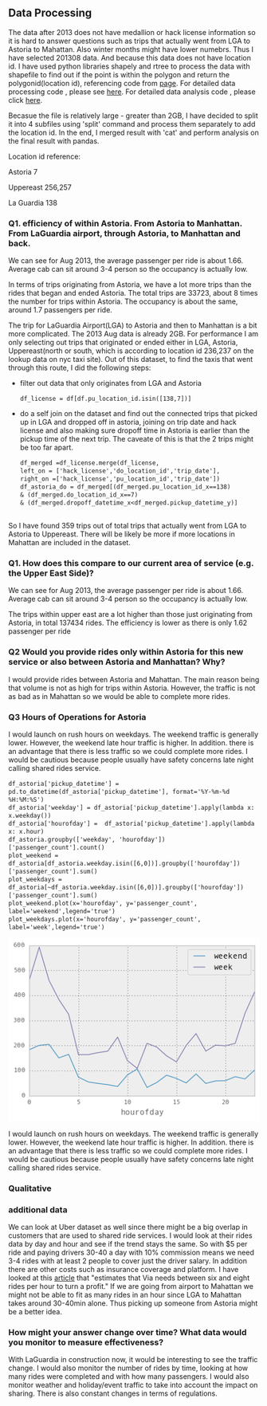 ## Data Processing
The data after 2013 does not have medallion or hack license information so it is hard to answer questions such as trips that actually went from LGA to Astoria to Mahattan. Also winter months might have lower numebrs. Thus I have selected 201308 data. And because this data does not have location id. I have used python libraries
shapely and rtree to process the data with shapefile to find out if the point is within the polygon and return the polygonid(location id), referencing code from [page](http://rexdouglass.com/fast-spatial-joins-in-python-with-a-spatial-index). For detailed data processing code , please see [here](https://github.com/ying4uang/rides/blob/master/nyctaxi-data%20processing.ipynb).
For detailed data analysis code , please click [here](https://github.com/ying4uang/rides/blob/master/nyctaxi-data%20analysis.ipynb).

Becasue the file is relatively large - greater than 2GB, I have decided to split it into 4 subfiles using 'split' command and process them separately to add the location id. In the end, I merged result with 'cat' and perform analysis on the final result with pandas.

Location id reference:

Astoria 7

Uppereast 256,257

La Guardia 138



### Q1. efficiency of within Astoria. From Astoria to Manhattan. From LaGuardia airport, through Astoria, to Manhattan and back.

We can see for Aug 2013, the average passenger per ride is about 1.66. Average cab can sit around 3-4 person so the occupancy is actually low.

In terms of trips originating from Astoria, we have a lot more trips than the rides that began and ended Astoria. The total trips are 33723, about 8 times the number for trips within Astoria. The occupancy is about the same, around 1.7 passengers per ride.

The trip for LaGuardia Airport(LGA) to Astoria and then to Manhattan is a bit more complicated. The 2013 Aug data is already 2GB. For performance I am only selecting out trips that originated or ended either in LGA, Astoria, Uppereast(north or south, which is according to location id 236,237 on the lookup data on nyc taxi site). Out of this dataset, to find the taxis that went through this route, I did the following steps:

-  filter out data that only originates from LGA and Astoria
	
	```
	df_license = df[df.pu_location_id.isin([138,7])]
	
	```
- do a self join on the dataset and find out the connected trips that picked up in LGA and dropped off in astoria, joining on trip date and hack license and also making sure dropoff time in Astoria is earlier than the pickup time of the next trip. The caveate of this is that the 2 trips might be too far apart.

	```
	df_merged =df_license.merge(df_license, 
	left_on = ['hack_license','do_location_id','trip_date'],
	right_on =['hack_license','pu_location_id','trip_date'])
	df_astoria_do = df_merged[(df_merged.pu_location_id_x==138) 
	& (df_merged.do_location_id_x==7) 
	& (df_merged.dropoff_datetime_x<df_merged.pickup_datetime_y)]

	
	```
So I have found 359 trips out of total trips that actually went from LGA to Astoria to Uppereast. There will be likely be more if more locations in Mahattan are included in the dataset.





### Q1. How does this compare to our current area of service (e.g. the Upper East Side)?


We can see for Aug 2013, the average passenger per ride is about 1.66. Average cab can sit around 3-4 person so the occupancy is actually low.

The trips within upper east are a lot higher than those just originating  from Astoria, in total 137434 rides. The efficiency is lower as there is only 1.62 passenger per ride




### Q2 Would you provide rides only within Astoria for this new service or also between Astoria and Manhattan? Why?

I would provide rides between Astoria and Mahattan. The main reason being that volume is not as high for trips within Astoria. However, the traffic is not as bad as in Mahattan so we would be able to complete more rides.


### Q3 Hours of Operations for Astoria

I would launch on rush hours on weekdays. The weekend traffic is generally lower. However, the weekend late hour traffic is higher. In addition. there is an advantage that there is less traffic so we could complete more rides. I would be cautious because people usually have safety concerns late night calling shared rides service.

	df_astoria['pickup_datetime'] = pd.to_datetime(df_astoria['pickup_datetime'], format='%Y-%m-%d %H:%M:%S') 
	df_astoria['weekday'] = df_astoria['pickup_datetime'].apply(lambda x: x.weekday())
	df_astoria['hourofday'] =  df_astoria['pickup_datetime'].apply(lambda x: x.hour)
	df_astoria.groupby(['weekday', 'hourofday'])['passenger_count'].count()
	plot_weekend = df_astoria[df_astoria.weekday.isin([6,0])].groupby(['hourofday'])['passenger_count'].sum()
	plot_weekdays = df_astoria[~df_astoria.weekday.isin([6,0])].groupby(['hourofday'])['passenger_count'].sum()
	plot_weekend.plot(x='hourofday', y='passenger_count', label='weekend',legend='true')
	plot_weekdays.plot(x='hourofday', y='passenger_count', label='week',legend='true')
	




![weekdayvsweekend](./weekday_vs_weekend.png)



I would launch on rush hours on weekdays. The weekend traffic is generally lower. However, the weekend late hour traffic is higher. In addition. there is an advantage that there is less traffic so we could complete more rides. I would be cautious because people usually have safety concerns late night calling shared rides service.


### Qualitative

### additional data
We can look at Uber dataset as well since there might be a big overlap in customers that are used to shared ride services. I would look at their rides data by day and hour and see if the trend stays the same. So with $5 per ride and paying drivers 30-40 a day with 10% commission means we need 3-4 rides with at least 2 people to cover just the driver salary. In addition there are other costs such as insurance coverage and platform. I have looked at this [article](http://www.crainsnewyork.com/article/20150524/TRANSPORTATION/150529933/yet-another-ride-service-only-this-one-is-different) that "estimates that Via needs between six and eight rides per hour to turn a profit." If we are going from airport to Mahattan we might not be able to fit as many rides in an hour since LGA to Mahattan takes around 30-40min alone. Thus picking up someone from Astoria might be a better idea. 


### How might your answer change over time? What data would you monitor to measure effectiveness?

With LaGuardia in construction now, it would be interesting to see the traffic change. I would also monitor the number of rides by time, looking at how many rides were completed and with how many passengers. I would also monitor weather and holiday/event traffic to take into account the impact on sharing. There is also constant changes in terms of regulations.



